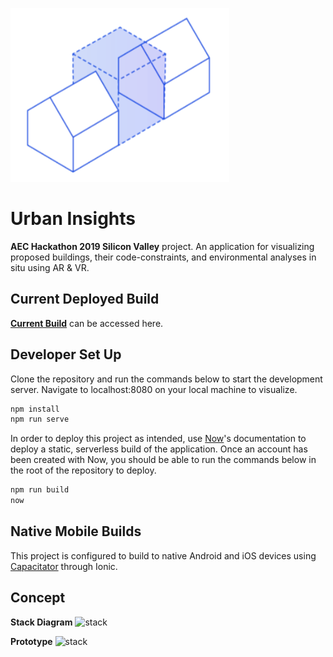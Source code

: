 ![Logo](/src/assets/logo.png)

# Urban Insights

**AEC Hackathon 2019 Silicon Valley** project.
An application for visualizing proposed buildings, their code-constraints, and environmental analyses in situ using AR & VR.

## Current Deployed Build

[**Current Build**](https://urban-insights-bwmcnfhit.now.sh) can be accessed here.

## Developer Set Up

Clone the repository and run the commands below to start the development server. Navigate to localhost:8080 on your local machine to visualize.

``` cmd
npm install
npm run serve
```

In order to deploy this project as intended, use [Now](https://zeit.co/dashboard)'s documentation to deploy a static, serverless build of the application. Once an account has been created with Now, you should be able to run the commands below in the root of the repository to deploy.

``` cmd
npm run build
now
```

## Native Mobile Builds

This project is configured to build to native Android and iOS devices using [Capacitator](https://capacitor.ionicframework.com/docs/getting-started/with-ionic) through Ionic.

## Concept

**Stack Diagram**
![stack](/screenshots/stackDiagram.png")

**Prototype**
![stack](/screenshots/app.png")